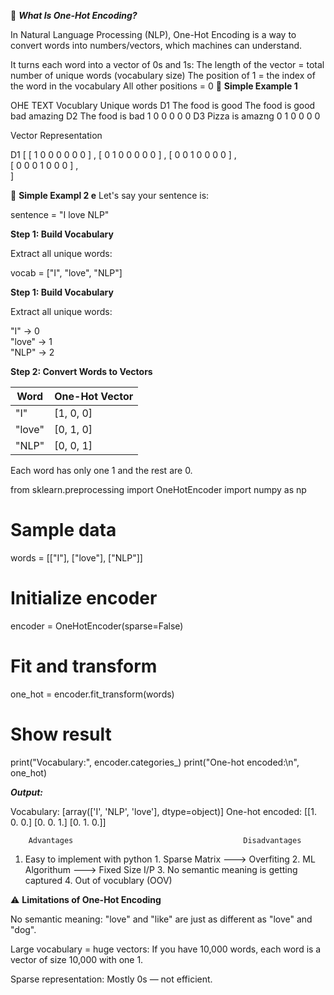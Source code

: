 🧠 ***What Is One-Hot Encoding?***

In Natural Language Processing (NLP), One-Hot Encoding is a way to convert words into numbers/vectors, which machines can understand.

It turns each word into a vector of 0s and 1s:
The length of the vector = total number of unique words (vocabulary size)
The position of 1 = the index of the word in the vocabulary
All other positions = 0
🧾 **Simple Example 1**

OHE 
    TEXT                                        Vocublary Unique words 
 D1 The food is good                        The food is good bad amazing 
 D2 The food is bad                          1   0    0   0    0    0
 D3 Pizza is amazng                          0   1    0   0    0    0 

Vector Representation 

D1 [  [ 1 0 0 0 0 0 0  ] ,
      [ 0 1 0 0 0 0 0  ] ,
      [ 0 0 1 0 0 0 0  ] ,   
      [ 0 0 0 1 0 0 0  ] ,  
]

🧾 **Simple Exampl 2 e**
Let's say your sentence is:

sentence = "I love NLP"


**Step 1: Build Vocabulary**

Extract all unique words:

vocab = ["I", "love", "NLP"]

**Step 1: Build Vocabulary**

Extract all unique words:

"I"    → 0  
"love" → 1  
"NLP"  → 2

**Step 2: Convert Words to Vectors**

| Word   | One-Hot Vector |
| ------ | -------------- |
| "I"    | [1, 0, 0]     |
| "love" | [0, 1, 0]     |
| "NLP"  | [0, 0, 1]     |

Each word has only one 1 and the rest are 0.

from sklearn.preprocessing import OneHotEncoder
import numpy as np

# Sample data
words = [["I"], ["love"], ["NLP"]]

# Initialize encoder
encoder = OneHotEncoder(sparse=False)

# Fit and transform
one_hot = encoder.fit_transform(words)

# Show result
print("Vocabulary:", encoder.categories_)
print("One-hot encoded:\n", one_hot)

***Output:***

Vocabulary: [array(['I', 'NLP', 'love'], dtype=object)]
One-hot encoded:
 [[1. 0. 0.]
  [0. 0. 1.]
  [0. 1. 0.]]

        Advantages                                      Disadvantages   

1. Easy to implement with python                    1. Sparse Matrix   ---> Overfiting 
                                                    2. ML Algorithum   ---> Fixed Size I/P 
                                                    3. No semantic meaning is getting captured 
                                                    4. Out of vocublary (OOV)

⚠️ **Limitations of One-Hot Encoding**

No semantic meaning: "love" and "like" are just as different as "love" and "dog".

Large vocabulary = huge vectors: If you have 10,000 words, each word is a vector of size 10,000 with one 1.

Sparse representation: Mostly 0s — not efficient.

